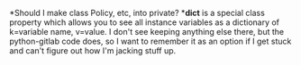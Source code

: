 *Should I make class Policy, etc, into private?
*__dict__ is a special class property which allows you to see all instance
variables as a dictionary of k=variable name, v=value. I don't see keeping
anything else there, but the python-gitlab code does, so I want to remember it
as an option if I get stuck and can't figure out how I'm jacking stuff up.